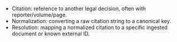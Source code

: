- Citation: reference to another legal decision, often with reporter/volume/page.
- Normalization: converting a raw citation string to a canonical key.
- Resolution: mapping a normalized citation to a specific ingested document or known external ID.
